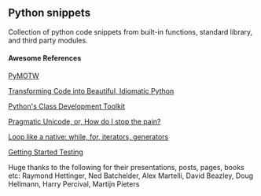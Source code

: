 ## Python snippets

Collection of python code snippets from built-in functions, standard library, and third party modules.

#### Awesome References

[PyMOTW](https://pymotw.com/2/)

[Transforming Code into Beautiful, Idiomatic Python](https://www.youtube.com/watch?v=OSGv2VnC0go)

[Python's Class Development Toolkit](https://www.youtube.com/watch?v=HTLu2DFOdTg)

[Pragmatic Unicode, or, How do I stop the pain?](https://www.youtube.com/watch?v=sgHbC6udIqc)

[Loop like a native: while, for, iterators, generators](https://www.youtube.com/watch?v=EnSu9hHGq5o)

[Getting Started Testing](https://www.youtube.com/watch?v=FxSsnHeWQBY)

Huge thanks to the following for their presentations, posts, pages, books etc: Raymond Hettinger, Ned Batchelder, Alex Martelli, David Beazley, Doug Hellmann, Harry Percival, Martijn Pieters
